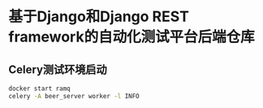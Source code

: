 # 基于Django和Django REST framework的自动化测试平台后端仓库
## Celery测试环境启动
```bash
docker start ramq
celery -A beer_server worker -l INFO
```
